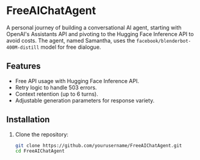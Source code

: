 # FreeAIChatAgent

A personal journey of building a conversational AI agent, starting with OpenAI's Assistants API and pivoting to the Hugging Face Inference API to avoid costs. The agent, named Samantha, uses the `facebook/blenderbot-400M-distill` model for free dialogue.

## Features
- Free API usage with Hugging Face Inference API.
- Retry logic to handle 503 errors.
- Context retention (up to 6 turns).
- Adjustable generation parameters for response variety.

## Installation
1. Clone the repository:
   ```bash
   git clone https://github.com/yourusername/FreeAIChatAgent.git
   cd FreeAIChatAgent